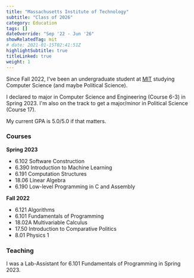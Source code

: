 ```yaml
---
title: "Massachusetts Institute of Technology"
subtitle: "Class of 2026"
category: Education
tags: []
dateOverride: "Sep '22 - Jun '26"
showRelatedTag: mit
# date: 2021-01-15T02:41:51Z
highlightSubtitle: true
titleLinked: true
weight: 1
---
```


Since Fall 2022, I've been an undergraduate student at [MIT](https://web.mit.edu/) studying Computer Science (and maybe Political Science).

I declared to major in Computer Science and Engineering (Course 6-3) in Spring 2023. I'm also on the track to get a major/minor in Political Science (Course 17).

My current GPA is 5.0/5.0 if that matters.

### Courses

<!-- (\* indicates ongoing courses) -->

**Spring 2023**

- 6.102 Software Construction
- 6.390 Introduction to Machine Learning
- 6.191 Computation Structures
- 18.06 Linear Algebra
- 6.190 Low-level Programming in C and Assembly

**Fall 2022**

- 6.121 Algorithms
- 6.101 Fundamentals of Programming
- 18.02A Multivariable Calculus
- 17.50 Introduction to Comparative Politics
- 8.01 Physics 1

### Teaching

I was a Lab-Assistant for 6.101 Fundamentals of Programming in Spring 2023.
